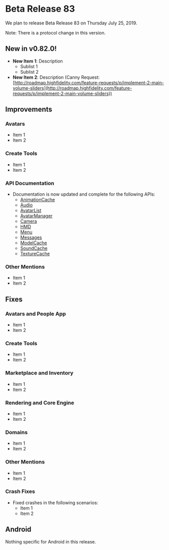 # Beta Release 83

We plan to release Beta Release 83 on Thursday July 25, 2019.

Note: There is a protocol change in this version.

## New in v0.82.0!

* **New Item 1**: Description
    * Sublist 1
    * Sublist 2
* **New Item 2**: Description (Canny Request: [http://roadmap.highfidelity.com/feature-requests/p/implement-2-main-volume-sliders](http://roadmap.highfidelity.com/feature-requests/p/implement-2-main-volume-sliders))
    
## Improvements

### Avatars

* Item 1
* Item 2

### Create Tools

* Item 1
* Item 2

### API Documentation
* Documentation is now updated and complete for the following APIs:
    * [AnimationCache](https://apidocs.highfidelity.com/AnimationCache.html)
    * [Audio](https://apidocs.highfidelity.com/Audio.html)
    * [AvatarList](https://apidocs.highfidelity.com/AvatarList.html)
    * [AvatarManager](https://apidocs.highfidelity.com/AvatarManager.html)
    * [Camera](https://apidocs.highfidelity.com/Camera.html)
    * [HMD](https://apidocs.highfidelity.com/HMD.html)
    * [Menu](https://apidocs.highfidelity.com/Menu.html)
    * [Messages](https://apidocs.highfidelity.com/Messages.html)
    * [ModelCache](https://apidocs.highfidelity.com/ModelCache.html)
    * [SoundCache](https://apidocs.highfidelity.com/SoundCache.html)
    * [TextureCache](https://apidocs.highfidelity.com/TextureCache.html)

### Other Mentions

* Item 1
* Item 2

## Fixes

### Avatars and People App

* Item 1
* Item 2

### Create Tools

* Item 1
* Item 2

### Marketplace and Inventory

* Item 1
* Item 2

### Rendering and Core Engine

* Item 1
* Item 2

### Domains

* Item 1
* Item 2

### Other Mentions

* Item 1
* Item 2

### Crash Fixes

* Fixed crashes in the following scenarios: 
    * Item 1
    * Item 2

## Android

Nothing specific for Android in this release.
